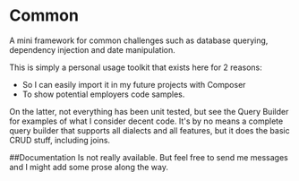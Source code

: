 # Common
A mini framework for common challenges such as database querying, 
dependency injection and date manipulation.

This is simply a personal usage toolkit that exists here for 2 reasons:
* So I can easily import it in my future projects with Composer
* To show potential employers code samples.

On the latter, not everything has been unit tested, but see the Query 
Builder for examples of what I consider decent code. It's by no means 
a complete query builder that supports all dialects and all features,
but it does the basic CRUD stuff, including joins. 

##Documentation
Is not really available. But feel free to send me messages and I might 
add some prose along the way.